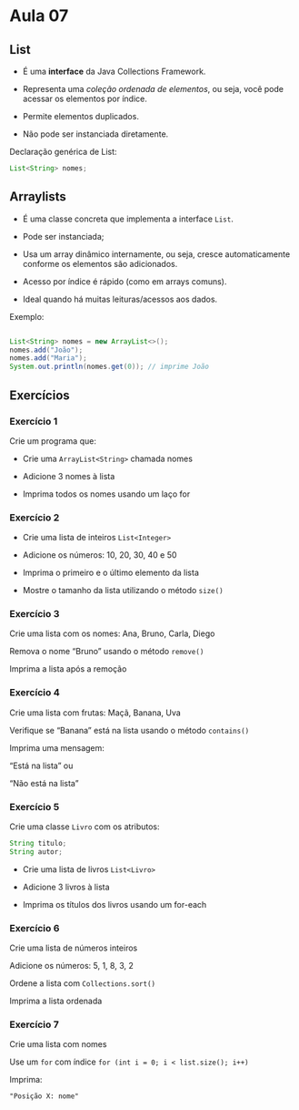 # Aula 07

## List

* É uma **interface** da Java Collections Framework.

* Representa uma *coleção ordenada de elementos*, ou seja, você pode acessar os elementos por índice.

* Permite elementos duplicados.

* Não pode ser instanciada diretamente.

Declaração genérica de List:

```java
List<String> nomes;
```

## Arraylists

* É uma classe concreta que implementa a interface `List`.
* Pode ser instanciada;

* Usa um array dinâmico internamente, ou seja, cresce automaticamente conforme os elementos são adicionados.

* Acesso por índice é rápido (como em arrays comuns).

* Ideal quando há muitas leituras/acessos aos dados.


Exemplo:

```java

List<String> nomes = new ArrayList<>();
nomes.add("João");
nomes.add("Maria");
System.out.println(nomes.get(0)); // imprime João

```

## Exercícios

### Exercício 1
Crie um programa que:

* Crie uma `ArrayList<String>` chamada nomes

* Adicione 3 nomes à lista

* Imprima todos os nomes usando um laço for

### Exercício 2
* Crie uma lista de inteiros `List<Integer>`

* Adicione os números: 10, 20, 30, 40 e 50

* Imprima o primeiro e o último elemento da lista

* Mostre o tamanho da lista utilizando o método `size()`

### Exercício 3

Crie uma lista com os nomes: Ana, Bruno, Carla, Diego

Remova o nome “Bruno” usando o método `remove()`

Imprima a lista após a remoção


### Exercício 4

Crie uma lista com frutas: Maçã, Banana, Uva

Verifique se “Banana” está na lista usando o método `contains()`

Imprima uma mensagem:

“Está na lista” ou

“Não está na lista”

### Exercício 5

Crie uma classe `Livro` com os atributos:

```java
String titulo;
String autor;
```
* Crie uma lista de livros `List<Livro>`

* Adicione 3 livros à lista

* Imprima os títulos dos livros usando um for-each

### Exercício 6

Crie uma lista de números inteiros

Adicione os números: 5, 1, 8, 3, 2

Ordene a lista com `Collections.sort()`

Imprima a lista ordenada

### Exercício 7

Crie uma lista com nomes

Use um `for` com índice `for (int i = 0; i < list.size(); i++)`

Imprima:
```
"Posição X: nome"
```